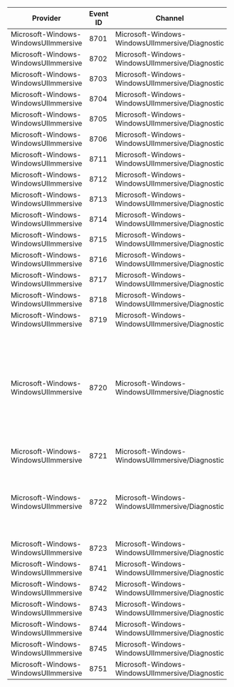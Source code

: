 Provider                              |  Event ID  |  Channel                                          |  Message
--------------------------------------|------------|---------------------------------------------------|-------------------------------------------------------------------------------------------------
Microsoft-Windows-WindowsUIImmersive  |  8701      |  Microsoft-Windows-WindowsUIImmersive/Diagnostic  |
Microsoft-Windows-WindowsUIImmersive  |  8702      |  Microsoft-Windows-WindowsUIImmersive/Diagnostic  |
Microsoft-Windows-WindowsUIImmersive  |  8703      |  Microsoft-Windows-WindowsUIImmersive/Diagnostic  |
Microsoft-Windows-WindowsUIImmersive  |  8704      |  Microsoft-Windows-WindowsUIImmersive/Diagnostic  |
Microsoft-Windows-WindowsUIImmersive  |  8705      |  Microsoft-Windows-WindowsUIImmersive/Diagnostic  |
Microsoft-Windows-WindowsUIImmersive  |  8706      |  Microsoft-Windows-WindowsUIImmersive/Diagnostic  |
Microsoft-Windows-WindowsUIImmersive  |  8711      |  Microsoft-Windows-WindowsUIImmersive/Diagnostic  |
Microsoft-Windows-WindowsUIImmersive  |  8712      |  Microsoft-Windows-WindowsUIImmersive/Diagnostic  |
Microsoft-Windows-WindowsUIImmersive  |  8713      |  Microsoft-Windows-WindowsUIImmersive/Diagnostic  |
Microsoft-Windows-WindowsUIImmersive  |  8714      |  Microsoft-Windows-WindowsUIImmersive/Diagnostic  |
Microsoft-Windows-WindowsUIImmersive  |  8715      |  Microsoft-Windows-WindowsUIImmersive/Diagnostic  |
Microsoft-Windows-WindowsUIImmersive  |  8716      |  Microsoft-Windows-WindowsUIImmersive/Diagnostic  |
Microsoft-Windows-WindowsUIImmersive  |  8717      |  Microsoft-Windows-WindowsUIImmersive/Diagnostic  |
Microsoft-Windows-WindowsUIImmersive  |  8718      |  Microsoft-Windows-WindowsUIImmersive/Diagnostic  |
Microsoft-Windows-WindowsUIImmersive  |  8719      |  Microsoft-Windows-WindowsUIImmersive/Diagnostic  |
Microsoft-Windows-WindowsUIImmersive  |  8720      |  Microsoft-Windows-WindowsUIImmersive/Diagnostic  |  The popup was registered with hwnd ({HWND}) with flags ({Flags}) and in process ({Process ID}).
Microsoft-Windows-WindowsUIImmersive  |  8721      |  Microsoft-Windows-WindowsUIImmersive/Diagnostic  |
Microsoft-Windows-WindowsUIImmersive  |  8722      |  Microsoft-Windows-WindowsUIImmersive/Diagnostic  |  The Popup ({HWND}) was dismissed because {Dismiss Reason}.
Microsoft-Windows-WindowsUIImmersive  |  8723      |  Microsoft-Windows-WindowsUIImmersive/Diagnostic  |
Microsoft-Windows-WindowsUIImmersive  |  8741      |  Microsoft-Windows-WindowsUIImmersive/Diagnostic  |
Microsoft-Windows-WindowsUIImmersive  |  8742      |  Microsoft-Windows-WindowsUIImmersive/Diagnostic  |
Microsoft-Windows-WindowsUIImmersive  |  8743      |  Microsoft-Windows-WindowsUIImmersive/Diagnostic  |
Microsoft-Windows-WindowsUIImmersive  |  8744      |  Microsoft-Windows-WindowsUIImmersive/Diagnostic  |
Microsoft-Windows-WindowsUIImmersive  |  8745      |  Microsoft-Windows-WindowsUIImmersive/Diagnostic  |
Microsoft-Windows-WindowsUIImmersive  |  8751      |  Microsoft-Windows-WindowsUIImmersive/Diagnostic  |